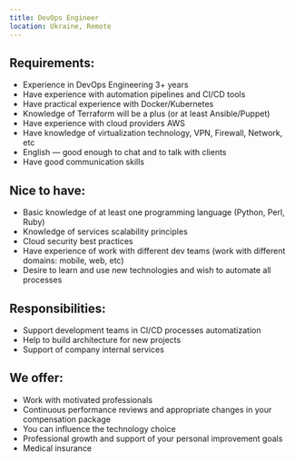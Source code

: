 ```yaml
---
title: DevOps Engineer
location: Ukraine, Remote
---
```

## **Requirements:**

* Experience in DevOps Engineering 3+ years
* Have experience with automation pipelines and CI/CD tools
* Have practical experience with Docker/Kubernetes
* Knowledge of Terraform will be a plus (or at least Ansible/Puppet)
* Have experience with cloud providers AWS
* Have knowledge of virtualization technology, VPN, Firewall, Network, etc
* English — good enough to chat and to talk with clients
* Have good communication skills

## **N﻿ice to have:**

* Basic knowledge of at least one programming language (Python, Perl, Ruby)
* Knowledge of services scalability principles
* Cloud security best practices
* Have experience of work with different dev teams (work with different domains: mobile, web, etc)
* Desire to learn and use new technologies and wish to automate all processes

## **R﻿esponsibilities:**

* Support development teams in CI/CD processes automatization
* Help to build architecture for new projects
* Support of company internal services

## W﻿e offer:

* Work with motivated professionals
* Continuous performance reviews and appropriate changes in your compensation package
* You can influence the technology choice
* Professional growth and support of your personal improvement goals
* Medical insurance